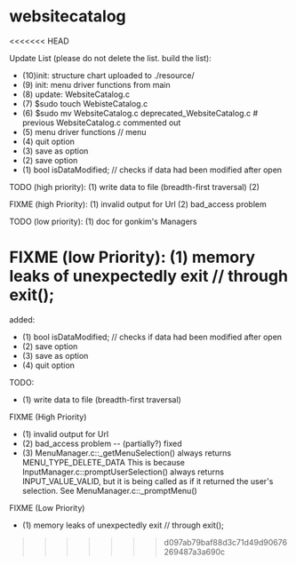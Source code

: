websitecatalog
==============
<<<<<<< HEAD

Update List (please do not delete the list. build the list):

* (10)init: structure chart uploaded to ./resource/
* (9) init: menu driver functions from main
* (8) update: WebsiteCatalog.c
* (7) $sudo touch WebisteCatalog.c
* (6) $sudo mv WebsiteCatalog.c deprecated_WebsiteCatalog.c # previous WebsiteCatalog.c commented out
* (5) menu driver functions // menu
* (4) quit option
* (3) save as option
* (2) save option
* (1) bool isDataModified; // checks if data had been modified after open

TODO (high priority):
(1) write data to file (breadth-first traversal)
(2) 


FIXME (high Priority):
(1) invalid output for Url
(2) bad_access problem


TODO (low priority):
(1) doc for gonkim's Managers

FIXME (low Priority):
(1) memory leaks of unexpectedly exit // through exit();
=======
added:
* (1) bool isDataModified; // checks if data had been modified after open
* (2) save option
* (3) save as option
* (4) quit option

TODO:
* (1) write data to file (breadth-first traversal)

FIXME (High Priority)
* (1) invalid output for Url
* (2) bad_access problem -- (partially?) fixed
* (3) MenuManager.c::_getMenuSelection() always returns MENU_TYPE_DELETE_DATA
    This is because InputManager.c::promptUserSelection() always returns INPUT_VALUE_VALID,
    but it is being called as if it returned the user's selection.
    See MenuManager.c::_promptMenu()

FIXME (Low Priority)
* (1) memory leaks of unexpectedly exit // through exit();
>>>>>>> d097ab79baf88d3c71d49d90676269487a3a690c
